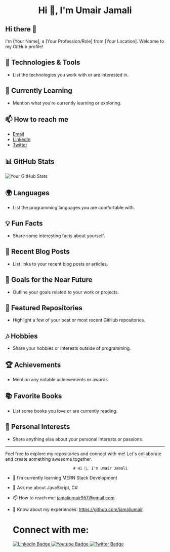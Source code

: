 <div  id="header" align="center">
  <h1>Hi 👋, I'm Umair Jamali</h1>
</div>

## Hi there 👋
I'm [Your Name], a [Your Profession/Role] from [Your Location]. Welcome to my GitHub profile!

## 🔧 Technologies & Tools
- List the technologies you work with or are interested in.

## 🌱 Currently Learning
- Mention what you're currently learning or exploring.

## 📫 How to reach me
- [Email](mailto:your.email@example.com)
- [LinkedIn](https://www.linkedin.com/in/yourusername/)
- [Twitter](https://twitter.com/yourusername/)

## 📊 GitHub Stats
![Your GitHub Stats](https://github-readme-stats.vercel.app/api?username=your-username&show_icons=true&count_private=true&hide=contribs)

## 🌍 Languages
- List the programming languages you are comfortable with.

## 💡 Fun Facts
- Share some interesting facts about yourself.

## 📝 Recent Blog Posts
- List links to your recent blog posts or articles.

## 🎯 Goals for the Near Future
- Outline your goals related to your work or projects.

## 🌟 Featured Repositories
- Highlight a few of your best or most recent GitHub repositories.

## 🎶 Hobbies
- Share your hobbies or interests outside of programming.

## 🏆 Achievements
- Mention any notable achievements or awards.

## 📚 Favorite Books
- List some books you love or are currently reading.

## 🎨 Personal Interests
- Share anything else about your personal interests or passions.

---

Feel free to explore my repositories and connect with me! Let's collaborate and create something awesome together.

                                  
                                  
                                  
                                  
                                  
                                  
                                  
                                  
                                  
                                  # Hi 👋, I'm Umair Jamali

- 🌱 I’m currently learning MERN Stack Development
- 💬 Ask me about JavaScript, C#
- 📫 How to reach me: jamaliumair957@gmail.com
- 📄 Know about my experiences: https://github.com/jamaliumair

  
  <div>
    <h1>Connect with me:</h1>
  <a href="your-linkedin-URL">
    <img src="https://img.shields.io/badge/LinkedIn-blue?style=for-the-badge&logo=linkedin&logoColor=white" alt="LinkedIn Badge"/>
  </a>
  <a href="your-youtube-URL">
    <img src="https://img.shields.io/badge/YouTube-red?style=for-the-badge&logo=youtube&logoColor=white" alt="Youtube Badge"/>
  </a>
  <a href="your-twitter-URL">
    <img src="https://img.shields.io/badge/Twitter-blue?style=for-the-badge&logo=twitter&logoColor=white" alt="Twitter Badge"/>
  </a>
</div>


